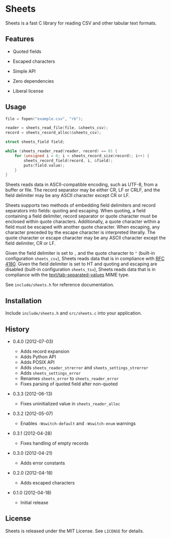 Sheets
======

Sheets is a fast C library for reading CSV and other tabular text formats.


Features
--------

  - Quoted fields

  - Escaped characters

  - Simple API

  - Zero dependencies

  - Liberal license


Usage
-----

```c
file = fopen("example.csv", "rb");

reader = sheets_read_file(file, &sheets_csv);
record = sheets_record_alloc(&sheets_csv);

struct sheets_field field;

while (sheets_reader_read(reader, record) == 0) {
    for (unsigned i = 0; i < sheets_record_size(record); i++) {
        sheets_record_field(record, i, &field);
        puts(field.value);
    }
}
```

Sheets reads data in ASCII-compatible encoding, such as UTF-8, from a buffer
or file. The record separator may be either CR, LF or CRLF, and the field
delimiter may be any ASCII character except CR or LF.

Sheets supports two methods of embedding field delimiters and record separators
into fields: quoting and escaping. When quoting, a field containing a field
delimiter, record separator or quote character must be enclosed within quote
characters. Additionally, a quote character within a field must be escaped
with another quote character. When escaping, any character preceded by the
escape character is interpreted literally. The quote character or escape
character may be any ASCII character except the field delimiter, CR or LF.

Given the field delimiter is set to `,` and the quote character to `"`
(built-in configuration `sheets_csv`), Sheets reads data that is in compliance
with [RFC 4180][]. Given the field delimiter is set to HT and quoting and
escaping are disabled (built-in configuration `sheets_tsv`), Sheets reads data
that is in compliance with the [text/tab-separated-values][TSV] MIME type.

See `include/sheets.h` for reference documentation.

  [RFC 4180]: http://tools.ietf.org/html/rfc4180
  [TSV]:      http://www.iana.org/assignments/media-types/text/tab-separated-values


Installation
------------

Include `include/sheets.h` and `src/sheets.c` into your application.


History
-------

  - 0.4.0 (2012-07-03)
    - Adds record expansion
    - Adds Python API
    - Adds POSIX API 
    - Adds `sheets_reader_strerror` and `sheets_settings_strerror`
    - Adds `sheets_settings_error`
    - Renames `sheets_error` to `sheets_reader_error`
    - Fixes parsing of quoted field after non-quoted

  - 0.3.3 (2012-06-13)
    - Fixes uninitialized value in `sheets_reader_alloc`

  - 0.3.2 (2012-05-07)
    - Enables `-Wswitch-default` and `-Wswitch-enum` warnings

  - 0.3.1 (2012-04-28)
    - Fixes handling of empty records

  - 0.3.0 (2012-04-21)
    - Adds error constants

  - 0.2.0 (2012-04-18)
    - Adds escaped characters

  - 0.1.0 (2012-04-18)
    - Initial release


License
-------

Sheets is released under the MIT License. See `LICENSE` for details.
